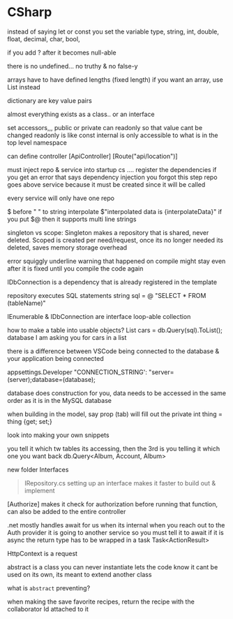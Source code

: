# CSharp


instead of saying let or const you set the variable type, string, int, double, float, decimal, char, bool, 

if you add ? after it becomes null-able

there is no undefined... no truthy & no false-y

arrays have to have defined lengths (fixed length) 
if you want an array, use List instead

dictionary are key value pairs

almost everything exists as a class.. or an interface

set accessors,,, public or private
can readonly so that value cant be changed
readonly is like const
internal is only accessible to what is in the top level namespace

can define controller
[ApiController]
[Route("api/location")]

must inject repo & service into startup cs     .... register the dependencies     if you get an error that says dependency injection you forgot this step
repo goes above service because it must be created since it will be called


every service will only have one repo

$ before " " to string interpolate    $"interpolated data is {interpolateData}"
if you put $@  then it supports multi line strings

singleton vs scope: Singleton makes a repository that is shared, never deleted. Scoped is created per need/request, once its no longer needed its deleted, saves memory storage overhead

error squiggly underline warning that happened on compile might stay even after it is fixed until you compile the code again

IDbConnection is a dependency that is already registered in the template 

repository executes SQL statements
string sql = @ "SELECT * FROM (tableName)"

IEnumerable & IDbConnection are interface 
loop-able collection 

how to make a table into usable objects?
List<Car> cars = db.Query<Car>(sql).ToList();
database I am asking you for cars in a list

there is a difference between VSCode being connected to the database & your application being connected 

appsettings.Developer
"CONNECTION_STRING': "server=(server);database=(database);

database does construction for you, data needs to be accessed in the same order as it is in the MySQL database

when building in the model, say prop (tab) will fill out the private int thing = thing {get; set;}

look into making your own snippets

you tell it which tw tables its accessing, then the 3rd is you telling it which one you want back
db.Query<Album, Account, Album>

new folder Interfaces 
> IRepository.cs
setting up an interface makes it faster to build out & implement

[Authorize] makes it check for authorization before running that function, can also be added to the entire controller

.net mostly handles await for us when its internal
when you reach out to the Auth provider it is going to another service so you must tell it to await
if it is async the return type has to be wrapped in a task
Task<ActionResult<Album>> 

HttpContext is a request

abstract is a class you can never instantiate 
lets the code know it cant be used on its own, its meant to extend another class

what is `abstract` preventing?

when making the save favorite recipes, return the recipe with the collaborator Id attached to it